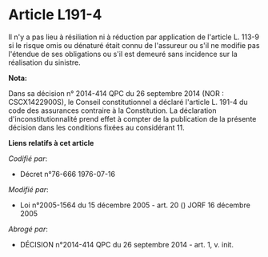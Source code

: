 # Article L191-4

Il n'y a pas lieu à résiliation ni à réduction par application de l'article L. 113-9 si le risque omis ou dénaturé était
connu de l'assureur ou s'il ne modifie pas l'étendue de ses obligations ou s'il est demeuré sans incidence sur la réalisation
du sinistre.

**Nota:**

Dans sa décision n° 2014-414 QPC du 26 septembre 2014 (NOR : CSCX1422900S), le Conseil constitutionnel a déclaré l'article L.
191-4 du code des assurances contraire à la Constitution. La déclaration d'inconstitutionnalité prend effet à compter de la
publication de la présente décision dans les conditions fixées au considérant 11.

**Liens relatifs à cet article**

_Codifié par_:

  - Décret n°76-666 1976-07-16

_Modifié par_:

  - Loi n°2005-1564 du 15 décembre 2005 - art. 20 () JORF 16 décembre 2005

_Abrogé par_:

  - DÉCISION n°2014-414 QPC du 26 septembre 2014 - art. 1, v. init.
